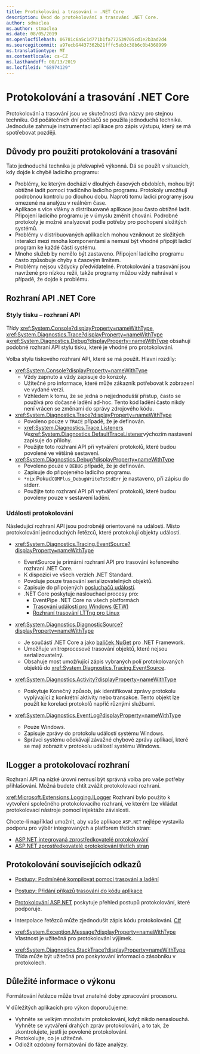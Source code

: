 ```yaml
---
title: Protokolování a trasování – .NET Core
description: Úvod do protokolování a trasování .NET Core.
author: sdmaclea
ms.author: stmaclea
ms.date: 08/05/2019
ms.openlocfilehash: 06781c6a5c1d771b1fa772539705cd1e2b3ad2d4
ms.sourcegitcommit: a97ecb94437362b21fffc5eb3c38b6c0b4368999
ms.translationtype: MT
ms.contentlocale: cs-CZ
ms.lasthandoff: 08/13/2019
ms.locfileid: "68974129"
---
```

# <a name="net-core-logging-and-tracing"></a>Protokolování a trasování .NET Core

Protokolování a trasování jsou ve skutečnosti dva názvy pro stejnou techniku. Od počátečních dní počítačů se použila jednoduchá technika. Jednoduše zahrnuje instrumentaci aplikace pro zápis výstupu, který se má spotřebovat později.

## <a name="reasons-to-use-logging-and-tracing"></a>Důvody pro použití protokolování a trasování

Tato jednoduchá technika je překvapivě výkonná. Dá se použít v situacích, kdy dojde k chybě ladicího programu:

- Problémy, ke kterým dochází v dlouhých časových obdobích, mohou být obtížné ladit pomocí tradičního ladicího programu. Protokoly umožňují podrobnou kontrolu po dlouhou dobu. Naproti tomu ladicí programy jsou omezené na analýzu v reálném čase.
- Aplikace s více vlákny a distribuované aplikace jsou často obtížné ladit.  Připojení ladicího programu je v úmyslu změnit chování. Podrobné protokoly je možné analyzovat podle potřeby pro pochopení složitých systémů.
- Problémy v distribuovaných aplikacích mohou vzniknout ze složitých interakcí mezi mnoha komponentami a nemusí být vhodné připojit ladicí program ke každé části systému.
- Mnoho služeb by nemělo být zastaveno. Připojení ladicího programu často způsobuje chyby s časovým limitem.
- Problémy nejsou vždycky předvídatelné. Protokolování a trasování jsou navržené pro nízkou režii, takže programy můžou vždy nahrávat v případě, že dojde k problému.

## <a name="net-core-apis"></a>Rozhraní API .NET Core

### <a name="print-style-apis"></a>Styly tisku – rozhraní API

Třídy <xref:System.Console?displayProperty=nameWithType>, <xref:System.Diagnostics.Trace?displayProperty=nameWithType> a<xref:System.Diagnostics.Debug?displayProperty=nameWithType> obsahují podobné rozhraní API stylu tisku, které je vhodné pro protokolování.

Volba stylu tiskového rozhraní API, které se má použít. Hlavní rozdíly:
- <xref:System.Console?displayProperty=nameWithType>
  - Vždy zapnuto a vždy zapisuje do konzoly.
  - Užitečné pro informace, které může zákazník potřebovat k zobrazení ve vydané verzi.
  - Vzhledem k tomu, že se jedná o nejjednodušší přístup, často se používá pro dočasné ladění ad-hoc. Tento kód ladění často nikdy není vrácen se změnami do správy zdrojového kódu.
- <xref:System.Diagnostics.Trace?displayProperty=nameWithType>
  - Povoleno pouze v `TRACE` případě, že je definován.
  - <xref:System.Diagnostics.Trace.Listeners> Ve<xref:System.Diagnostics.DefaultTraceListener>výchozím nastavení zapisuje do přílohy.
  - Použijte toto rozhraní API při vytváření protokolů, které budou povolené ve většině sestavení.
- <xref:System.Diagnostics.Debug?displayProperty=nameWithType>
  - Povoleno pouze v `DEBUG` případě, že je definován.
  - Zapisuje do připojeného ladicího programu.
  - `*nix` Pokud`COMPlus_DebugWriteToStdErr` je nastaveno, při zápisu do stderr.
  - Použijte toto rozhraní API při vytváření protokolů, které budou povoleny pouze v sestavení ladění.

### <a name="logging-events"></a>Události protokolování

Následující rozhraní API jsou podrobněji orientované na události. Místo protokolování jednoduchých řetězců, které protokolují objekty událostí.

- <xref:System.Diagnostics.Tracing.EventSource?displayProperty=nameWithType>
  - EventSource je primární rozhraní API pro trasování kořenového rozhraní .NET Core.
  - K dispozici ve všech verzích .NET Standard.
  - Povoluje pouze trasování serializovatelných objektů.
  - Zapisuje do připojených [posluchačů událostí](xref:System.Diagnostics.Tracing.EventListener).
  - .NET Core poskytuje naslouchací procesy pro:
    - EventPipe .NET Core na všech platformách
    - [Trasování událostí pro Windows (ETW)](/windows/win32/etw/event-tracing-portal)
    - [Rozhraní trasování LTTng pro Linux](https://lttng.org/)

- <xref:System.Diagnostics.DiagnosticSource?displayProperty=nameWithType>
  - Je součástí .NET Core a jako [balíček NuGet](https://www.nuget.org/packages/System.Diagnostics.DiagnosticSource) pro .NET Framework.
  - Umožňuje vnitroprocesové trasování objektů, které nejsou serializovatelný.
  - Obsahuje most umožňující zápis vybraných polí protokolovaných objektů do <xref:System.Diagnostics.Tracing.EventSource>.

- <xref:System.Diagnostics.Activity?displayProperty=nameWithType>
  - Poskytuje Konečný způsob, jak identifikovat zprávy protokolu vyplývající z konkrétní aktivity nebo transakce. Tento objekt lze použít ke korelaci protokolů napříč různými službami.

- <xref:System.Diagnostics.EventLog?displayProperty=nameWithType>
  - Pouze Windows.
  - Zapisuje zprávy do protokolu událostí systému Windows.
  - Správci systému očekávají závažné chybové zprávy aplikací, které se mají zobrazit v protokolu událostí systému Windows.

## <a name="ilogger-and-logging-frameworks"></a>ILogger a protokolovací rozhraní

Rozhraní API na nízké úrovni nemusí být správná volba pro vaše potřeby přihlašování. Možná budete chtít zvážit protokolovací rozhraní.

<xref:Microsoft.Extensions.Logging.ILogger> Rozhraní bylo použito k vytvoření společného protokolovacího rozhraní, ve kterém lze vkládat protokolovací nástroje pomocí injektáže závislosti.

Chcete-li například umožnit, aby vaše aplikace `ASP.NET` nejlépe vystavila podporu pro výběr integrovaných a platforem třetích stran:
- [ASP.NET integrovaná zprostředkovatelé protokolování](/aspnet/core/fundamentals/logging/#built-in-logging-providers)
- [ASP.NET zprostředkovatelé protokolování třetích stran](/aspnet/core/fundamentals/logging/#third-party-logging-providers)

## <a name="logging-related-references"></a>Protokolování souvisejících odkazů

- [Postupy: Podmíněně kompilovat pomocí trasování a ladění](../../framework/debug-trace-profile/how-to-compile-conditionally-with-trace-and-debug.md)

- [Postupy: Přidání příkazů trasování do kódu aplikace](../../framework/debug-trace-profile/how-to-add-trace-statements-to-application-code.md)

- [Protokolování ASP.NET](/aspnet/core/fundamentals/logging) poskytuje přehled postupů protokolování, které podporuje.

- Interpolace řetězců může zjednodušit zápis kódu protokolování. [ C# ](../../csharp/language-reference/tokens/interpolated.md)

- <xref:System.Exception.Message?displayProperty=nameWithType> Vlastnost je užitečná pro protokolování výjimek.

- <xref:System.Diagnostics.StackTrace?displayProperty=nameWithType> Třída může být užitečná pro poskytování informací o zásobníku v protokolech.

## <a name="performance-considerations"></a>Důležité informace o výkonu

Formátování řetězce může trvat znatelné doby zpracování procesoru.

V důležitých aplikacích pro výkon doporučujeme:
- Vyhněte se velkým množstvím protokolování, když nikdo nenaslouchá. Vyhněte se vytváření drahých zpráv protokolování, a to tak, že zkontrolujete, jestli je povolené protokolování.
- Protokolujte, co je užitečné.
- Odložit ozdobný formátování do fáze analýzy.
